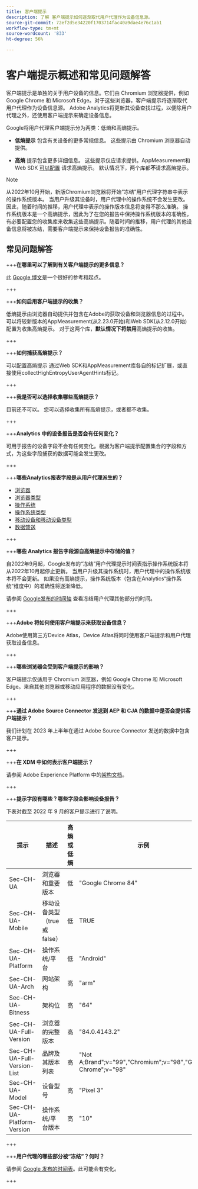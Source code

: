 ```yaml
---
title: 客户端提示
description: 了解 客户端提示如何逐渐取代用户代理作为设备信息源。
source-git-commit: 72ef2d5e34220f1703714fac40a9dae4e76c1ab1
workflow-type: tm+mt
source-wordcount: '833'
ht-degree: 56%

---
```



# 客户端提示概述和常见问题解答

客户端提示是单独的关于用户设备的信息。它们由 Chromium 浏览器提供，例如 Google Chrome 和 Microsoft Edge。对于这些浏览器，客户端提示将逐渐取代用户代理作为设备信息源。 Adobe Analytics将更新其设备查找过程，以便除用户代理之外，还使用客户端提示来确定设备信息。

Google将用户代理客户端提示分为两类：低熵和高熵提示。

* **低熵提示** 包含有关设备的更多常规信息。 这些提示由 Chromium 浏览器自动提供。

* **高熵** 提示包含更多详细信息。 这些提示仅应请求提供。AppMeasurement和Web SDK [可以配置](/help/implement/vars/config-vars/collecthighentropyuseragenthints.md) 请求高熵提示。 默认情况下，两个库都&#x200B;**不**&#x200B;请求高熵提示。

>[!NOTE]
>
>从2022年10月开始，新版Chromium浏览器将开始“冻结”用户代理字符串中表示的操作系统版本。 当用户升级其设备时，用户代理中的操作系统不会发生更改。 因此，随着时间的推移，用户代理中表示的操作版本信息将变得不那么准确。 操作系统版本是一个高熵提示，因此为了在您的报告中保持操作系统版本的准确性，有必要配置您的收集库来收集这些高熵提示。随着时间的推移，用户代理的其他设备信息将被冻结，需要客户端提示来保持设备报告的准确性。

## 常见问题解答

+++**在哪里可以了解到有关客户端提示的更多信息？**

此 [Google 博文](https://web.dev/user-agent-client-hints/)是一个很好的参考和起点。

+++

+++**如何启用客户端提示的收集？**

低熵提示由浏览器自动提供并包含在Adobe的获取设备和浏览器信息的过程中。 可以将较新版本的AppMeasurement(从2.23.0开始)和Web SDK(从2.12.0开始)配置为收集高熵提示。 对于这两个库，**默认情况下将禁用**&#x200B;高熵提示的收集。

+++

+++**如何捕获高熵提示？**

可以配置高熵提示 通过Web SDK和AppMeasurement库各自的标记扩展，或直接使用collectHighEntropyUserAgentHints标记。

+++

+++**我是否可以选择收集哪些高熵提示？**

目前还不可以。 您可以选择收集所有高熵提示，或者都不收集。

+++

+++**Analytics 中的设备报告是否会有任何变化？**

可用于报告的设备字段不会有任何变化。根据为客户端提示配置集合的字段和方式，为这些字段捕获的数据可能会发生更改。

+++

+++**哪些Analytics报表字段是从用户代理派生的？**

* [浏览器](https://experienceleague.adobe.com/docs/analytics/components/dimensions/browser.html?lang=zh-Hans)
* [浏览器类型](https://experienceleague.adobe.com/docs/analytics/components/dimensions/browser-type.html?lang=zh-Hans)
* [操作系统](https://experienceleague.adobe.com/docs/analytics/components/dimensions/operating-systems.html?lang=zh-Hans)
* [操作系统类型](https://experienceleague.adobe.com/docs/analytics/components/dimensions/operating-system-types.html?lang=zh-Hans)
* [移动设备和移动设备类型](https://experienceleague.adobe.com/docs/analytics/components/dimensions/mobile-dimensions.html?lang=zh-Hans)
* [数据馈送](https://experienceleague.adobe.com/docs/analytics/export/analytics-data-feed/data-feed-contents/datafeeds-reference.html?lang=zh-Hans)

+++

+++**哪些 Analytics 报告字段源自高熵提示中存储的值？**

自2022年9月起，Google发布的“冻结”用户代理提示时间表指示操作系统版本将从2022年10月起停止更新。 当用户升级其操作系统时，用户代理中的操作系统版本将不会更新。 如果没有高熵提示，操作系统版本（包含在Analytics“操作系统”维度中）的准确性将逐渐降低。

请参阅 [Google发布的时间轴](https://blog.chromium.org/2021/09/user-agent-reduction-origin-trial-and-dates.html) 查看冻结用户代理其他部分的时间。

+++

+++**Adobe 将如何使用客户端提示来获取设备信息？**

Adobe使用第三方Device Atlas，Device Atlas将同时使用客户端提示和用户代理获取设备信息。

+++

+++**哪些浏览器会受到客户端提示的影响？**

客户端提示仅适用于 Chromium 浏览器，例如 Google Chrome 和 Microsoft Edge。来自其他浏览器或移动应用程序的数据没有变化。

+++

+++**通过 Adobe Source Connector 发送到 AEP 和 CJA 的数据中是否会提供客户端提示？**

我们计划在 2023 年上半年在通过 Adobe Source Connector 发送的数据中包含客户提示。

+++

+++**在 XDM 中如何表示客户端提示？**

请参阅 Adobe Experience Platform 中的[架构文档](https://github.com/adobe/xdm/blob/master/components/datatypes/browserdetails.schema.json#L121)。

+++

+++**提示字段有哪些？哪些字段会影响设备报告？**

下表对截至 2022 年 9 月的客户提示进行了说明。

| 提示 | 描述 | 高熵或低熵 | 示例 |
| --- | --- | --- | --- | 
| Sec-CH-UA | 浏览器和重要版本 | 低 | &quot;Google Chrome 84&quot; |
| Sec-CH-UA-Mobile | 移动设备类型（true 或 false） | 低 | TRUE |
| Sec-CH-UA-Platform | 操作系统/平台 | 低 | &quot;Android&quot; |
| Sec-CH-UA-Arch | 网站架构 | 高 | &quot;arm&quot; |
| Sec-CH-UA-Bitness | 架构位 | 高 | &quot;64&quot; |
| Sec-CH-UA-Full-Version | 浏览器的完整版本 | 高 | &quot;84.0.4143.2&quot; |
| Sec-CH-UA-Full-Version-List | 品牌及其版本列表 | 高 | &quot;Not A;Brand&quot;;v=&quot;99&quot;,&quot;Chromium&quot;;v=&quot;98&quot;,&quot;Google Chrome&quot;;v=&quot;98&quot; |
| Sec-CH-UA-Model | 设备型号 | 高 | &quot;Pixel 3&quot; |
| Sec-CH-UA-Platform-Version | 操作系统/平台版本 | 高 | &quot;10&quot; |

+++



+++**用户代理的哪些部分被“冻结”？何时？**

请参阅 [Google 发布的时间表](https://blog.chromium.org/2021/09/user-agent-reduction-origin-trial-and-dates.html)。此可能会有变化。

+++
